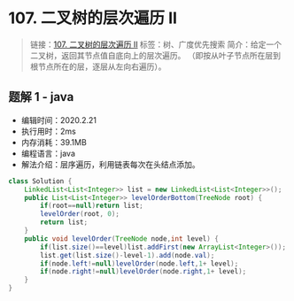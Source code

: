 # 107. 二叉树的层次遍历 II

> 链接：[107. 二叉树的层次遍历 II](https://leetcode-cn.com/problems/binary-tree-level-order-traversal-ii/)
> 标签：树、广度优先搜索
> 简介：给定一个二叉树，返回其节点值自底向上的层次遍历。 （即按从叶子节点所在层到根节点所在的层，逐层从左向右遍历）。

## 题解 1 - java

- 编辑时间：2020.2.21
- 执行用时：2ms
- 内存消耗：39.1MB
- 编程语言：java
- 解法介绍：层序遍历，利用链表每次在头结点添加。

```java
class Solution {
	LinkedList<List<Integer>> list = new LinkedList<List<Integer>>();
    public List<List<Integer>> levelOrderBottom(TreeNode root) {
        if(root==null)return list;
        levelOrder(root, 0);
        return list;
    }
    public void levelOrder(TreeNode node,int level) {
    	if(list.size()==level)list.addFirst(new ArrayList<Integer>());
    	list.get(list.size()-level-1).add(node.val);
    	if(node.left!=null)levelOrder(node.left,1+ level);
    	if(node.right!=null)levelOrder(node.right,1+ level);
    }
}
```
